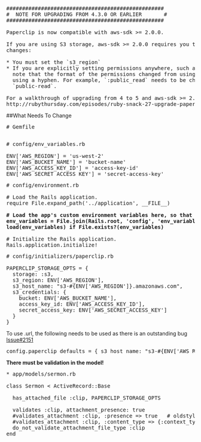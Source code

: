 <pre>
##################################################
#  NOTE FOR UPGRADING FROM 4.3.0 OR EARLIER       #
##################################################

Paperclip is now compatible with aws-sdk >= 2.0.0.

If you are using S3 storage, aws-sdk >= 2.0.0 requires you to make a few small
changes:

* You must set the `s3_region`
* If you are explicitly setting permissions anywhere, such as in an initializer,
  note that the format of the permissions changed from using an underscore to
  using a hyphen. For example, `:public_read` needs to be changed to
  `public-read`.

For a walkthrough of upgrading from 4 to 5 and aws-sdk >= 2.0 you can watch
http://rubythursday.com/episodes/ruby-snack-27-upgrade-paperclip-and-aws-sdk-in-prep-for-rails-5
</pre>

##What Needs To Change
<pre>
# Gemfile

</pre>

<pre>
# config/env_variables.rb

ENV['AWS_REGION'] = 'us-west-2'
ENV['AWS_BUCKET_NAME'] = 'bucket-name'
ENV['AWS_ACCESS_KEY_ID'] = 'access-key-id'
ENV['AWS_SECRET_ACCESS_KEY'] = 'secret-access-key'
</pre>

<pre>
# config/environment.rb

# Load the Rails application.
require File.expand_path('../application', __FILE__)

<b># Load the app's custom environment variables here, so that they are loaded before environments/*.rb
env_variables = File.join(Rails.root, 'config', 'env_variables.rb')
load(env_variables) if File.exists?(env_variables)
</b>
# Initialize the Rails application.
Rails.application.initialize!
</pre>

<pre>
# config/initializers/paperclip.rb

PAPERCLIP_STORAGE_OPTS = {
  storage: :s3,
  s3_region: ENV['AWS_REGION'],
  s3_host_name: "s3-#{ENV['AWS_REGION']}.amazonaws.com",
  s3_credentials: {
    bucket: ENV['AWS_BUCKET_NAME'],
    access_key_id: ENV['AWS_ACCESS_KEY_ID'],
    secret_access_key: ENV['AWS_SECRET_ACCESS_KEY']
  }
}
</pre>

To use .url, the following needs to be used as there is an outstanding bug [Issue#2151](https://github.com/thoughtbot/paperclip/issues/2151)
<pre>
config.paperclip_defaults = { s3_host_name: "s3-#{ENV['AWS_REGION']}.amazonaws.com", }
</pre>

<b>There must be validation in the model!</b>
<pre>
* app/models/sermon.rb

class Sermon < ActiveRecord::Base

  has_attached_file :clip, PAPERCLIP_STORAGE_OPTS 

  validates :clip, attachment_presence: true
  #validates_attachment :clip, :presence => true   # oldstyle
  #validates_attachment :clip, :content_type => {:context_type => "image/jpg"}
  do_not_validate_attachment_file_type :clip
end
</pre>
